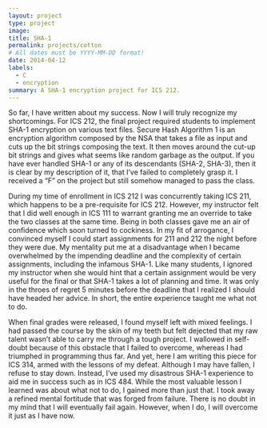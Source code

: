 ```yaml
---
layout: project
type: project
image: 
title: SHA-1
permalink: projects/cotton
# All dates must be YYYY-MM-DD format!
date: 2014-04-12
labels:
  - C
  - encryption
summary: A SHA-1 encryption project for ICS 212.
---
```


So far, I have written about my success. Now I will truly recognize my shortcomings. For ICS 212, the final project required students to implement SHA-1 encryption on various text files. Secure Hash Algorithm 1 is an encryption algorithm composed by the NSA that takes a file as input and cuts up the bit strings composing the text. It then moves around the cut-up bit strings and gives what seems like random garbage as the output. If you have ever handled SHA-1 or any of its descendants (SHA-2, SHA-3), then it is clear by my description of it, that I’ve failed to completely grasp it. I received a “F” on the project but still somehow managed to pass the class.

 During my time of enrollment in ICS 212 I was concurrently taking ICS 211, which happens to be a pre-requisite for ICS 212. However, my instructor felt that I did well enough in ICS 111 to warrant granting me an override to take the two classes at the same time. Being in both classes gave me an air of confidence which soon turned to cockiness. In my fit of arrogance, I convinced myself I could start assignments for 211 and 212 the night before they were due. My mentality put me at a disadvantage when I became overwhelmed by the impending deadline and the complexity of certain assignments, including the infamous SHA-1. Like many students, I ignored my instructor when she would hint that a certain assignment would be very useful for the final or that SHA-1 takes a lot of planning and time. It was only in the throes of regret 5 minutes before the deadline that I realized I should have headed her advice. In short, the entire experience taught me what not to do.
 
When final grades were released, I found myself left with mixed feelings. I had passed the course by the skin of my teeth but felt dejected that my raw talent wasn’t able to carry me through a tough project. I wallowed in self-doubt because of this obstacle that I failed to overcome, whereas I had triumphed in programming thus far. And yet, here I am writing this piece for ICS 314, armed with the lessons of my defeat. Although I may have fallen, I refuse to stay down. Instead, I’ve used my disastrous SHA-1 experience to aid me in success such as in ICS 484. While the most valuable lesson I learned was about what not to do, I gained more than just that. I took away a refined mental fortitude that was forged from failure. There is no doubt in my mind that I will eventually fail again. However, when I do, I will overcome it just as I have now. 

